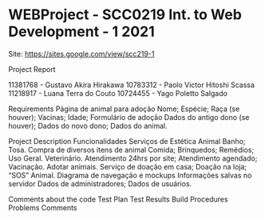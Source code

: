 # WEBProject - SCC0219 Int. to Web Development - 1 2021
Site: https://sites.google.com/view/scc219-1

Project Report

11381768 - Gustavo Akira Hirakawa
10783312 - Paolo Victor Hitoshi Scassa
11218917 - Luana Terra do Couto
10724455 - Yago Poletto Salgado

Requirements
Página de animal para adoção
Nome;
Espécie;
Raça (se houver);
Vacinas;
Idade;
Formulário de adoção
Dados do antigo dono (se houver);
Dados do novo dono;
Dados do animal.

Project Description
Funcionalidades
Serviços de Estética Animal
Banho;
Tosa.
Compra de diversos itens de animal
Comida;
Brinquedos;
Remédios;
Uso Geral.
Veterinário.
Atendimento 24hrs por site;
Atendimento agendado;
Vacinação.
Adotar animais.
Serviço de doação em casa;
Doação na loja;
“SOS” Animal.
Diagrama de navegação e mockups
Informações salvas no servidor
Dados de administradores;
Dados de usuários.


Comments about the code
Test Plan
Test Results
Build Procedures
Problems
Comments
